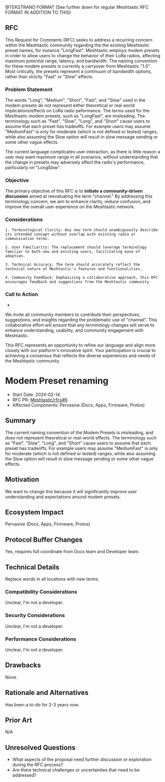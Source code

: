 @TEKSTRAND FORMAT (See further down for regular Meshtastic RFC FORMAT IN ADDITION TO THIS)

## RFC

This Request for Comments (RFC) seeks to address a recurring concern within the Meshtastic community regarding the the existing Meshtastic preset names, for instance "LongFast". Meshtastic employs modem presets in order to allow users to change the behavior of their LoRa radios, affecting maximum potential range, latency, and bandwidth. The naming convention for these modem presets is currently a carryover from Meshtastic "1.0". Most critically, the presets represent a continuum of bandwidth options, rather than strictly "Fast" or "Slow" effects.
### Problem Statement

 The words "Long", "Medium", "Short", "Fast", and "Slow" used in the modem presets do not represent either theoretical or real world implications/effects on LoRa radio peformance. The terms used for the Mesthastic modem presets, such as "LongFast", are misleading. The terminology such as "Fast", "Slow", "Long", and "Short" cause users to assume that each preset has tradeoffs. For example users may assume "MediumFast" is only  for moderate (which is not defined or tested) ranges, while also assuming the Slow option will result in slow message sending or some other vague effects.  

The current language complicates user interaction, as there is little reason a user may want maximum range in all scenarios, without understanding that the change in presets may adversely affect the radio's performance, particularly on "LongSlow".

### Objective

The primary objective of this RFC is to **initiate a community-driven discussion** aimed at reevaluating the term "channel." By addressing this terminology concern, we aim to enhance clarity, reduce confusion, and improve the overall user experience on the Meshtastic network.
### Considerations

    1. Terminological Clarity: Any new term should unambiguously describe its intended concept without overlap with existing radio or communication terms.

    2. User Familiarity: The replacement should leverage terminology familiar to both new and existing users, facilitating ease of adoption.

    3. Technical Accuracy: The term should accurately reflect the technical nature of Meshtastic's features and functionalities.

    4. Community Feedback: Emphasizing a collaborative approach, this RFC encourages feedback and suggestions from the Meshtastic community.


### Call to Action
+
We invite all community members to contribute their perspectives, suggestions, and insights regarding the problematic use of "channel". This collaborative effort will ensure that any terminology changes will serve to enhance understanding, usability, and community engagement with Meshtastic.

This RFC represents an opportunity to refine our language and align more closely with our platform's innovative spirit. Your participation is crucial to achieving a consensus that reflects the diverse experiences and needs of the Meshtastic community.




# Modem Preset renaming

- Start Date: 2024-02-14
- RFC PR: [Meshtastic/rfcs#6]([https://github.com/Meshtastic/rfcs/pull/0000](https://github.com/meshtastic/rfcs/pull/6))
- Affected Components: Pervasive (Docs, Apps, Firmware, Protos)

## Summary

The current naming convention of the Modem Presets is misleading, and does not represent theoretical or real-world effects. The terminology such as "Fast", "Slow", "Long", and "Short" cause users to assume that each preset has tradeoffs. For example users may assume "MediumFast" is only  for moderate (which is not defined or tested) ranges, while also assuming the Slow option will result in slow message sending or some other vague effects.  

## Motivation

We want to change this because it will significantly improve user understanding and expectations around modem presets.

## Ecosystem Impact

Pervasive (Docs, Apps, Firmware, Protos)

## Protocol Buffer Changes

Yes, requires full coordinate from Docs team and Developer team.

## Technical Details

Replace words in all locations with new terms.

### Compatibility Considerations

Unclear, I'm not a developer.

### Security Considerations

Unclear, I'm not a developer.

### Performance Considerations

Unclear, I'm not a developer.

## Drawbacks

None.

## Rationale and Alternatives

Has been a to-do for 2-3 years now.

## Prior Art

N/A

## Unresolved Questions

- What aspects of the proposal need further discussion or exploration during the RFC process?
- Are there technical challenges or uncertainties that need to be addressed?

